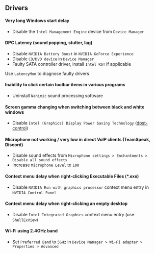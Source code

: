 ## Drivers
#### Very long Windows start delay
- Disable the `Intel Management Engine` device from `Device Manager`

#### DPC Latency (sound popping, stutter, lag)
- Disable `NVIDIA Battery Boost` in `NVIDIA GeForce Experience`
- Disable `CD/DVD device` in `Device Manager`
- Faulty SATA controller driver, install `Intel RST` if applicable
  
Use `LatencyMon` to diagnose faulty drivers

#### Inability to click certain toolbar items in various programs
- Uninstall `Nahimic` sound processing software

#### Screen gamma changing when switching between black and white windows
- Disable `Intel (Graphics) Display Power Saving Technology` ([dpst-control](https://github.com/orev/dpst-control))

#### Microphone not working / very low in direct VoIP clients (TeamSpeak, Discord)
- Disable sound effects from `Microphone settings > Enchantments > Disable all sound effects`
- Increase `Microphone Level` to `100`

#### Context menu delay when right-clicking Executable Files (*.exe)
- Disable `NVIDIA Run with graphics processor` context menu entry in `NVIDIA Control Panel`

#### Context menu delay when right-clicking an empty desktop
- Disable `Intel Integrated Graphics` context menu entry (use `ShellExView`)

#### Wi-Fi using 2.4GHz band
- Set `Preferred Band` to `5GHz` in `Device Manager > Wi-Fi adapter > Properties > Advanced`
